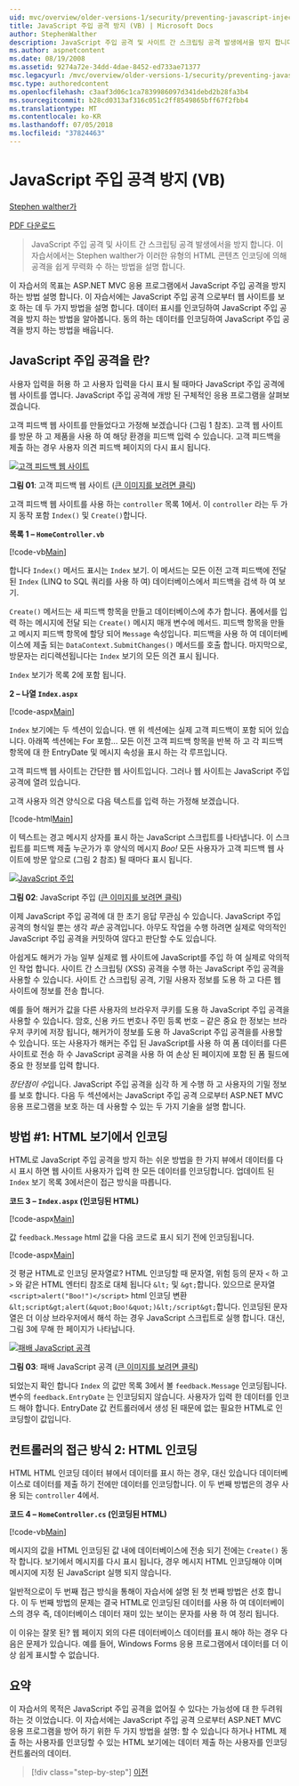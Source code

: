 ```yaml
---
uid: mvc/overview/older-versions-1/security/preventing-javascript-injection-attacks-vb
title: JavaScript 주입 공격 방지 (VB) | Microsoft Docs
author: StephenWalther
description: JavaScript 주입 공격 및 사이트 간 스크립팅 공격 발생에서을 방지 합니다. 이 자습서에서는 Stephen walther가 하는 방법을 쉽게 de 설명 하는 중...
ms.author: aspnetcontent
ms.date: 08/19/2008
ms.assetid: 9274a72e-34dd-4dae-8452-ed733ae71377
msc.legacyurl: /mvc/overview/older-versions-1/security/preventing-javascript-injection-attacks-vb
msc.type: authoredcontent
ms.openlocfilehash: c3aaf3d06c1ca7839986097d341debd2b28fa3b4
ms.sourcegitcommit: b28cd0313af316c051c2ff8549865bff67f2fbb4
ms.translationtype: MT
ms.contentlocale: ko-KR
ms.lasthandoff: 07/05/2018
ms.locfileid: "37824463"
---
```

<a name="preventing-javascript-injection-attacks-vb"></a>JavaScript 주입 공격 방지 (VB)
====================
[Stephen walther가](https://github.com/StephenWalther)

[PDF 다운로드](http://download.microsoft.com/download/8/4/8/84843d8d-1575-426c-bcb5-9d0c42e51416/ASPNET_MVC_Tutorial_06_VB.pdf)

> JavaScript 주입 공격 및 사이트 간 스크립팅 공격 발생에서을 방지 합니다. 이 자습서에서는 Stephen walther가 이러한 유형의 HTML 콘텐츠 인코딩에 의해 공격을 쉽게 무력화 수 하는 방법을 설명 합니다.


이 자습서의 목표는 ASP.NET MVC 응용 프로그램에서 JavaScript 주입 공격을 방지 하는 방법 설명 합니다. 이 자습서에는 JavaScript 주입 공격 으로부터 웹 사이트를 보호 하는 데 두 가지 방법을 설명 합니다. 데이터 표시를 인코딩하여 JavaScript 주입 공격을 방지 하는 방법을 알아봅니다. 동의 하는 데이터를 인코딩하여 JavaScript 주입 공격을 방지 하는 방법을 배웁니다.

## <a name="what-is-a-javascript-injection-attack"></a>JavaScript 주입 공격을 란?

사용자 입력을 허용 하 고 사용자 입력을 다시 표시 될 때마다 JavaScript 주입 공격에 웹 사이트를 엽니다. JavaScript 주입 공격에 개방 된 구체적인 응용 프로그램을 살펴보겠습니다.

고객 피드백 웹 사이트를 만들었다고 가정해 보겠습니다 (그림 1 참조). 고객 웹 사이트를 방문 하 고 제품을 사용 하 여 해당 환경을 피드백 입력 수 있습니다. 고객 피드백을 제출 하는 경우 사용자 의견 피드백 페이지의 다시 표시 됩니다.


[![고객 피드백 웹 사이트](preventing-javascript-injection-attacks-vb/_static/image2.png)](preventing-javascript-injection-attacks-vb/_static/image1.png)

**그림 01**: 고객 피드백 웹 사이트 ([큰 이미지를 보려면 클릭](preventing-javascript-injection-attacks-vb/_static/image3.png))


고객 피드백 웹 사이트를 사용 하는 `controller` 목록 1에서. 이 `controller` 라는 두 가지 동작 포함 `Index()` 및 `Create()`합니다.

**목록 1 – `HomeController.vb`**

[!code-vb[Main](preventing-javascript-injection-attacks-vb/samples/sample1.vb)]

합니다 `Index()` 메서드 표시는 `Index` 보기. 이 메서드는 모든 이전 고객 피드백에 전달 된 `Index` (LINQ to SQL 쿼리를 사용 하 여) 데이터베이스에서 피드백을 검색 하 여 보기.

`Create()` 메서드는 새 피드백 항목을 만들고 데이터베이스에 추가 합니다. 폼에서를 입력 하는 메시지에 전달 되는 `Create()` 메시지 매개 변수에 메서드. 피드백 항목을 만들고 메시지 피드백 항목에 할당 되어 `Message` 속성입니다. 피드백을 사용 하 여 데이터베이스에 제출 되는 `DataContext.SubmitChanges()` 메서드를 호출 합니다. 마지막으로, 방문자는 리디렉션됩니다는 `Index` 보기의 모든 의견 표시 됩니다.

`Index` 보기가 목록 2에 포함 됩니다.

**2 – 나열 `Index.aspx`**

[!code-aspx[Main](preventing-javascript-injection-attacks-vb/samples/sample2.aspx)]

`Index` 보기에는 두 섹션이 있습니다. 맨 위 섹션에는 실제 고객 피드백이 포함 되어 있습니다. 아래쪽 섹션에는 For 포함... 모든 이전 고객 피드백 항목을 반복 하 고 각 피드백 항목에 대 한 EntryDate 및 메시지 속성을 표시 하는 각 루프입니다.

고객 피드백 웹 사이트는 간단한 웹 사이트입니다. 그러나 웹 사이트는 JavaScript 주입 공격에 열려 있습니다.

고객 사용자 의견 양식으로 다음 텍스트를 입력 하는 가정해 보겠습니다.

[!code-html[Main](preventing-javascript-injection-attacks-vb/samples/sample3.html)]

이 텍스트는 경고 메시지 상자를 표시 하는 JavaScript 스크립트를 나타냅니다. 이 스크립트를 피드백 제출 누군가가 후 양식의 메시지 <em>Boo!</em> 모든 사용자가 고객 피드백 웹 사이트에 방문 앞으로 (그림 2 참조) 될 때마다 표시 됩니다.


[![JavaScript 주입](preventing-javascript-injection-attacks-vb/_static/image5.png)](preventing-javascript-injection-attacks-vb/_static/image4.png)

**그림 02**: JavaScript 주입 ([큰 이미지를 보려면 클릭](preventing-javascript-injection-attacks-vb/_static/image6.png))


이제 JavaScript 주입 공격에 대 한 초기 응답 무관심 수 있습니다. JavaScript 주입 공격의 형식일 뿐는 생각 *파손* 공격입니다. 아무도 작업을 수행 하려면 실제로 악의적인 JavaScript 주입 공격을 커밋하여 않다고 판단할 수도 있습니다.

아쉽게도 해커가 가능 일부 실제로 웹 사이트에 JavaScript를 주입 하 여 실제로 악의적인 작업 합니다. 사이트 간 스크립팅 (XSS) 공격을 수행 하는 JavaScript 주입 공격을 사용할 수 있습니다. 사이트 간 스크립팅 공격, 기밀 사용자 정보를 도용 하 고 다른 웹 사이트에 정보를 전송 합니다.

예를 들어 해커가 값을 다른 사용자의 브라우저 쿠키를 도용 하 JavaScript 주입 공격을 사용할 수 있습니다. 암호, 신용 카드 번호나 주민 등록 번호 – 같은 중요 한 정보는 브라우저 쿠키에 저장 됩니다, 해커가이 정보를 도용 하 JavaScript 주입 공격을를 사용할 수 있습니다. 또는 사용자가 해커는 주입 된 JavaScript를 사용 하 여 폼 데이터를 다른 사이트로 전송 하 수 JavaScript 공격을 사용 하 여 손상 된 페이지에 포함 된 폼 필드에 중요 한 정보를 입력 합니다.

*장단점이 수*입니다. JavaScript 주입 공격을 심각 하 게 수행 하 고 사용자의 기밀 정보를 보호 합니다. 다음 두 섹션에서는 JavaScript 주입 공격 으로부터 ASP.NET MVC 응용 프로그램을 보호 하는 데 사용할 수 있는 두 가지 기술을 설명 합니다.

## <a name="approach-1-html-encode-in-the-view"></a>방법 #1: HTML 보기에서 인코딩

HTML로 JavaScript 주입 공격을 방지 하는 쉬운 방법을 한 가지 뷰에서 데이터를 다시 표시 하면 웹 사이트 사용자가 입력 한 모든 데이터를 인코딩합니다. 업데이트 된 `Index` 보기 목록 3에서은이 접근 방식을 따릅니다.

**코드 3 – `Index.aspx` (인코딩된 HTML)**

[!code-aspx[Main](preventing-javascript-injection-attacks-vb/samples/sample4.aspx)]

값 `feedback.Message` html 값을 다음 코드로 표시 되기 전에 인코딩됩니다.

[!code-aspx[Main](preventing-javascript-injection-attacks-vb/samples/sample5.aspx)]

것 평균 HTML로 인코딩 문자열로? HTML 인코딩할 때 문자열, 위험 등의 문자 `<` 하 고 `>` 와 같은 HTML 엔터티 참조로 대체 됩니다 `&lt;` 및 `&gt;`합니다. 있으므로 문자열 `<script>alert("Boo!")</script>` html 인코딩 변환 `&lt;script&gt;alert(&quot;Boo!&quot;)&lt;/script&gt;`합니다. 인코딩된 문자열은 더 이상 브라우저에서 해석 하는 경우 JavaScript 스크립트로 실행 합니다. 대신, 그림 3에 무해 한 페이지가 나타납니다.


[![패배 JavaScript 공격](preventing-javascript-injection-attacks-vb/_static/image8.png)](preventing-javascript-injection-attacks-vb/_static/image7.png)

**그림 03**: 패배 JavaScript 공격 ([큰 이미지를 보려면 클릭](preventing-javascript-injection-attacks-vb/_static/image9.png))


되었는지 확인 합니다 `Index` 의 값만 목록 3에서 볼 `feedback.Message` 인코딩됩니다. 변수의 `feedback.EntryDate` 는 인코딩되지 않습니다. 사용자가 입력 한 데이터를 인코드 해야 합니다. EntryDate 값 컨트롤러에서 생성 된 때문에 없는 필요한 HTML로 인코딩할이 값입니다.

## <a name="approach-2-html-encode-in-the-controller"></a>컨트롤러의 접근 방식 2: HTML 인코딩

HTML HTML 인코딩 데이터 뷰에서 데이터를 표시 하는 경우, 대신 있습니다 데이터베이스로 데이터를 제출 하기 전에만 데이터를 인코딩합니다. 이 두 번째 방법은의 경우 사용 되는 `controller` 4에서.

**코드 4 – `HomeController.cs` (인코딩된 HTML)**

[!code-vb[Main](preventing-javascript-injection-attacks-vb/samples/sample6.vb)]

메시지의 값을 HTML 인코딩된 값 내에 데이터베이스에 전송 되기 전에는 `Create()` 동작 합니다. 보기에서 메시지를 다시 표시 됩니다, 경우 메시지 HTML 인코딩해야 이며 메시지에 지정 된 JavaScript 실행 되지 않습니다.

일반적으로이 두 번째 접근 방식을 통해이 자습서에 설명 된 첫 번째 방법은 선호 합니다. 이 두 번째 방법의 문제는 결국 HTML로 인코딩된 데이터를 사용 하 여 데이터베이스의 경우 즉, 데이터베이스 데이터 재미 있는 보이는 문자를 사용 하 여 정리 됩니다.

이 이유는 잘못 된? 웹 페이지 외의 다른 데이터베이스 데이터를 표시 해야 하는 경우 다음은 문제가 있습니다. 예를 들어, Windows Forms 응용 프로그램에서 데이터를 더 이상 쉽게 표시할 수 없습니다.

## <a name="summary"></a>요약

이 자습서의 목적은 JavaScript 주입 공격을 없어질 수 있다는 가능성에 대 한 두려워 하는 것 이었습니다. 이 자습서에는 JavaScript 주입 공격 으로부터 ASP.NET MVC 응용 프로그램을 방어 하기 위한 두 가지 방법을 설명: 할 수 있습니다 하거나 HTML 제출 하는 사용자를 인코딩할 수 있는 HTML 보기에는 데이터 제출 하는 사용자를 인코딩 컨트롤러의 데이터.

> [!div class="step-by-step"]
> [이전](authenticating-users-with-windows-authentication-vb.md)
